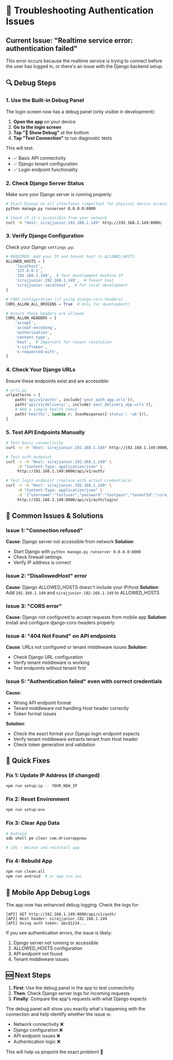 # 🔧 Troubleshooting Authentication Issues

## Current Issue: "Realtime service error: authentication failed"

This error occurs because the realtime service is trying to connect before the user has logged in, or there's an issue with the Django backend setup.

## 🔍 Debug Steps

### 1. Use the Built-in Debug Panel

The login screen now has a debug panel (only visible in development):

1. **Open the app** on your device
2. **Go to the login screen**
3. **Tap "🔧 Show Debug"** at the bottom
4. **Tap "Test Connection"** to run diagnostic tests

This will test:
- ✅ Basic API connectivity 
- ✅ Django tenant configuration
- ✅ Login endpoint functionality

### 2. Check Django Server Status

Make sure your Django server is running properly:

```bash
# Start Django on all interfaces (important for physical device access)
python manage.py runserver 0.0.0.0:8000

# Check if it's accessible from your network
curl -H "Host: sirajjunior.192.168.1.149" http://192.168.1.149:8000/
```

### 3. Verify Django Configuration

Check your Django `settings.py`:

```python
# REQUIRED: Add your IP and tenant host to ALLOWED_HOSTS
ALLOWED_HOSTS = [
    'localhost',
    '127.0.0.1',
    '192.168.1.149',  # Your development machine IP
    'sirajjunior.192.168.1.149',  # Tenant host
    'sirajjunior.localhost',  # For local development
]

# CORS Configuration (if using django-cors-headers)
CORS_ALLOW_ALL_ORIGINS = True  # Only for development!

# Ensure these headers are allowed
CORS_ALLOW_HEADERS = [
    'accept',
    'accept-encoding', 
    'authorization',
    'content-type',
    'host',  # Important for tenant resolution
    'x-csrftoken',
    'x-requested-with',
]
```

### 4. Check Your Django URLs

Ensure these endpoints exist and are accessible:

```python
# urls.py
urlpatterns = [
    path('api/v1/auth/', include('your_auth_app.urls')),
    path('api/v1/delivery/', include('your_delivery_app.urls')),
    # Add a simple health check
    path('health/', lambda r: JsonResponse({'status': 'ok'})),
]
```

### 5. Test API Endpoints Manually

```bash
# Test basic connectivity
curl -v -H "Host: sirajjunior.192.168.1.149" http://192.168.1.149:8000/health/

# Test auth endpoint
curl -v -H "Host: sirajjunior.192.168.1.149" \
     -H "Content-Type: application/json" \
     http://192.168.1.149:8000/api/v1/auth/

# Test login endpoint (replace with actual credentials)
curl -v -H "Host: sirajjunior.192.168.1.149" \
     -H "Content-Type: application/json" \
     -d '{"username":"testuser","password":"testpass","tenantId":"sirajjunior"}' \
     http://192.168.1.149:8000/api/v1/auth/login/
```

## 🐛 Common Issues & Solutions

### Issue 1: "Connection refused" 
**Cause**: Django server not accessible from network
**Solution**: 
- Start Django with `python manage.py runserver 0.0.0.0:8000`
- Check firewall settings
- Verify IP address is correct

### Issue 2: "DisallowedHost" error
**Cause**: Django ALLOWED_HOSTS doesn't include your IP/host
**Solution**: Add `192.168.1.149` and `sirajjunior.192.168.1.149` to ALLOWED_HOSTS

### Issue 3: "CORS error"
**Cause**: Django not configured to accept requests from mobile app
**Solution**: Install and configure django-cors-headers properly

### Issue 4: "404 Not Found" on API endpoints
**Cause**: URLs not configured or tenant middleware issues
**Solution**: 
- Check Django URL configuration
- Verify tenant middleware is working
- Test endpoints without tenant first

### Issue 5: "Authentication failed" even with correct credentials
**Cause**: 
- Wrong API endpoint format
- Tenant middleware not handling Host header correctly
- Token format issues

**Solution**:
- Check the exact format your Django login endpoint expects
- Verify tenant middleware extracts tenant from Host header
- Check token generation and validation

## 🔧 Quick Fixes

### Fix 1: Update IP Address (if changed)
```bash
npm run setup:ip -- YOUR_NEW_IP
```

### Fix 2: Reset Environment
```bash
npm run setup:env
```

### Fix 3: Clear App Data
```bash
# Android
adb shell pm clear com.driverappnew

# iOS - Delete and reinstall app
```

### Fix 4: Rebuild App
```bash
npm run clean:all
npm run android  # or npm run ios
```

## 📱 Mobile App Debug Logs

The app now has enhanced debug logging. Check the logs for:

```
[API] GET http://192.168.1.149:8000/api/v1/auth/
[API] Host header: sirajjunior.192.168.1.149
[API] Using auth token: abcd1234...
```

If you see authentication errors, the issue is likely:
1. Django server not running or accessible
2. ALLOWED_HOSTS configuration
3. API endpoint not found
4. Tenant middleware issues

## 🆘 Next Steps

1. **First**: Use the debug panel in the app to test connectivity
2. **Then**: Check Django server logs for incoming requests
3. **Finally**: Compare the app's requests with what Django expects

The debug panel will show you exactly what's happening with the connection and help identify whether the issue is:
- Network connectivity ❌
- Django configuration ❌  
- API endpoint issues ❌
- Authentication logic ❌

This will help us pinpoint the exact problem! 🎯